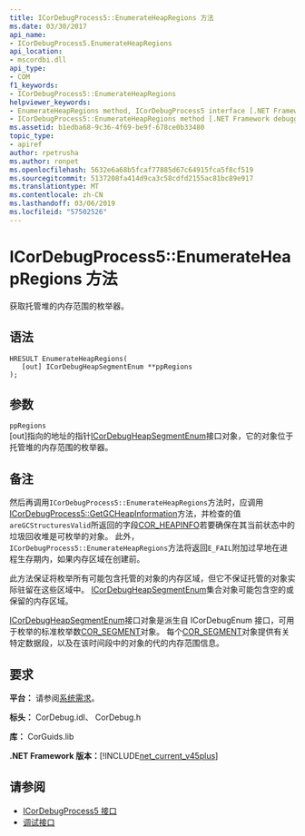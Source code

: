 ```yaml
---
title: ICorDebugProcess5::EnumerateHeapRegions 方法
ms.date: 03/30/2017
api_name:
- ICorDebugProcess5.EnumerateHeapRegions
api_location:
- mscordbi.dll
api_type:
- COM
f1_keywords:
- ICorDebugProcess5::EnumerateHeapRegions
helpviewer_keywords:
- EnumerateHeapRegions method, ICorDebugProcess5 interface [.NET Framework debugging]
- ICorDebugProcess5::EnumerateHeapRegions method [.NET Framework debugging]
ms.assetid: b1edba68-9c36-4f69-be9f-678ce0b33480
topic_type:
- apiref
author: rpetrusha
ms.author: ronpet
ms.openlocfilehash: 5632e6a68b5fcaf77885d67c64915fca5f8cf519
ms.sourcegitcommit: 5137208fa414d9ca3c58cdfd2155ac81bc89e917
ms.translationtype: MT
ms.contentlocale: zh-CN
ms.lasthandoff: 03/06/2019
ms.locfileid: "57502526"
---
```

# <a name="icordebugprocess5enumerateheapregions-method"></a>ICorDebugProcess5::EnumerateHeapRegions 方法
获取托管堆的内存范围的枚举器。  
  
## <a name="syntax"></a>语法  
  
```  
HRESULT EnumerateHeapRegions(  
   [out] ICorDebugHeapSegmentEnum **ppRegions  
);  
```  
  
## <a name="parameters"></a>参数  
 `ppRegions`  
 [out]指向的地址的指针[ICorDebugHeapSegmentEnum](../../../../docs/framework/unmanaged-api/debugging/icordebugheapsegmentenum-interface.md)接口对象，它的对象位于托管堆的内存范围的枚举器。  
  
## <a name="remarks"></a>备注  
 然后再调用`ICorDebugProcess5::EnumerateHeapRegions`方法时，应调用[ICorDebugProcess5::GetGCHeapInformation](../../../../docs/framework/unmanaged-api/debugging/icordebugprocess5-getgcheapinformation-method.md)方法，并检查的值`areGCStructuresValid`所返回的字段[COR_HEAPINFO](../../../../docs/framework/unmanaged-api/debugging/cor-heapinfo-structure.md)若要确保在其当前状态中的垃圾回收堆是可枚举的对象。 此外，`ICorDebugProcess5::EnumerateHeapRegions`方法将返回`E_FAIL`附加过早地在进程生存期内，如果内存区域在创建前。  
  
 此方法保证将枚举所有可能包含托管的对象的内存区域，但它不保证托管的对象实际驻留在这些区域中。 [ICorDebugHeapSegmentEnum](../../../../docs/framework/unmanaged-api/debugging/icordebugheapsegmentenum-interface.md)集合对象可能包含空的或保留的内存区域。  
  
 [ICorDebugHeapSegmentEnum](../../../../docs/framework/unmanaged-api/debugging/icordebugheapsegmentenum-interface.md)接口对象是派生自 ICorDebugEnum 接口，可用于枚举的标准枚举数[COR_SEGMENT](../../../../docs/framework/unmanaged-api/debugging/cor-segment-structure.md)对象。 每个[COR_SEGMENT](../../../../docs/framework/unmanaged-api/debugging/cor-segment-structure.md)对象提供有关特定数据段，以及在该时间段中的对象的代的内存范围信息。  
  
## <a name="requirements"></a>要求  
 **平台：** 请参阅[系统需求](../../../../docs/framework/get-started/system-requirements.md)。  
  
 **标头：** CorDebug.idl、 CorDebug.h  
  
 **库：** CorGuids.lib  
  
 **.NET Framework 版本：**[!INCLUDE[net_current_v45plus](../../../../includes/net-current-v45plus-md.md)]  
  
## <a name="see-also"></a>请参阅
- [ICorDebugProcess5 接口](../../../../docs/framework/unmanaged-api/debugging/icordebugprocess5-interface.md)
- [调试接口](../../../../docs/framework/unmanaged-api/debugging/debugging-interfaces.md)
